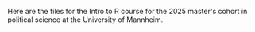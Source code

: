 Here are the files for the Intro to R course for the 2025 master's cohort in political science at the University of Mannheim.
